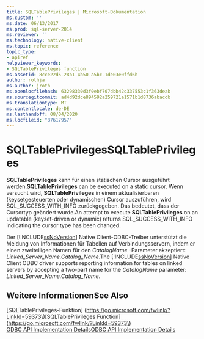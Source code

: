 ```yaml
---
title: SQLTablePrivileges | Microsoft-Dokumentation
ms.custom: ''
ms.date: 06/13/2017
ms.prod: sql-server-2014
ms.reviewer: ''
ms.technology: native-client
ms.topic: reference
topic_type:
- apiref
helpviewer_keywords:
- SQLTablePrivileges function
ms.assetid: 8cce22d5-28b1-4b50-a5bc-1de03e0ffd6b
author: rothja
ms.author: jroth
ms.openlocfilehash: 63298330d3f0ebf707dbb42c337553c1f363deab
ms.sourcegitcommit: ad4d92dce894592a259721a1571b1d8736abacdb
ms.translationtype: MT
ms.contentlocale: de-DE
ms.lasthandoff: 08/04/2020
ms.locfileid: "87617957"
---
```

# <a name="sqltableprivileges"></a><span data-ttu-id="45bd5-102">SQLTablePrivileges</span><span class="sxs-lookup"><span data-stu-id="45bd5-102">SQLTablePrivileges</span></span>
  <span data-ttu-id="45bd5-103">**SQLTablePrivileges** kann für einen statischen Cursor ausgeführt werden.</span><span class="sxs-lookup"><span data-stu-id="45bd5-103">**SQLTablePrivileges** can be executed on a static cursor.</span></span> <span data-ttu-id="45bd5-104">Wenn versucht wird, **SQLTablePrivileges** in einem aktualisierbaren (keysetgesteuerten oder dynamischen) Cursor auszuführen, wird SQL_SUCCESS_WITH_INFO zurückgegeben. Das bedeutet, dass der Cursortyp geändert wurde.</span><span class="sxs-lookup"><span data-stu-id="45bd5-104">An attempt to execute **SQLTablePrivileges** on an updatable (keyset-driven or dynamic) returns SQL_SUCCESS_WITH_INFO indicating the cursor type has been changed.</span></span>  
  
 <span data-ttu-id="45bd5-105">Der [!INCLUDE[ssNoVersion](../../includes/ssnoversion-md.md)] Native Client-ODBC-Treiber unterstützt die Meldung von Informationen für Tabellen auf Verbindungsservern, indem er einen zweiteiligen Namen für den *CatalogName* -Parameter akzeptiert: *Linked_Server_Name.Catalog_Name*.</span><span class="sxs-lookup"><span data-stu-id="45bd5-105">The [!INCLUDE[ssNoVersion](../../includes/ssnoversion-md.md)] Native Client ODBC driver supports reporting information for tables on linked servers by accepting a two-part name for the *CatalogName* parameter: *Linked_Server_Name.Catalog_Name*.</span></span>  
  
## <a name="see-also"></a><span data-ttu-id="45bd5-106">Weitere Informationen</span><span class="sxs-lookup"><span data-stu-id="45bd5-106">See Also</span></span>  
 <span data-ttu-id="45bd5-107">[SQLTablePrivileges-Funktion] (https://go.microsoft.com/fwlink/?LinkId=59373\)</span><span class="sxs-lookup"><span data-stu-id="45bd5-107">[SQLTablePrivileges Function](https://go.microsoft.com/fwlink/?LinkId=59373\)</span></span>   
 [<span data-ttu-id="45bd5-108">ODBC API Implementation Details</span><span class="sxs-lookup"><span data-stu-id="45bd5-108">ODBC API Implementation Details</span></span>](odbc-api-implementation-details.md)  
  
  
